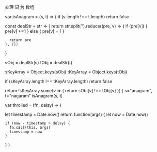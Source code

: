 处理 词 为 数组

var isAnagram = (s, t) => {
  if (s.length !== t.length) return false

  const dealStr = str => {
    return str.split('').reduce((pre, v) => {
      if (pre[v]) {
        pre[v] +=1
      } else {
        pre[v] = 1
      }

      return pre
    }, {})
  }

  sObj = dealStr(s)
  tObj = dealStr(t)

  sKeyArray = Object.keys(sObj)
  tKeyArray = Object.keys(tObj)

  if (sKeyArray.length !== tKeyArray.length) return false

  return !sKeyArray.some(v => {
    return sObj[v] !== tObj[v]
  })
}
s="anagram", t="nagaram"
isAnagram(s, t)


var throlled = (fn, delay) => {
  
  let timestamp = Date.now()
  return function(args) {
    let now = Date.now()
  
    if (now - timestamp > delay) {
      fn.call(this, args)
      timestamp = now
    }
  }
}